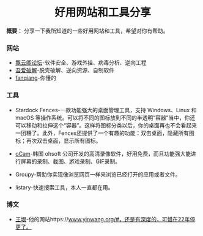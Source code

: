 <h1 align="center" id="好用网站和工具分享">好用网站和工具分享</h1>

**概要：** 分享一下我所知道的一些好用网站和工具，希望对你有帮助。



###  网站

- [飘云阁论坛](https://www.chinapyg.com/)-软件安全、游戏外挂、病毒分析、逆向工程
- [吾爱破解](https://www.52pojie.cn/)-脱壳破解、逆向资源、自制软件
- [fanqiang](https://github.com/bannedbook/fanqiang)-你懂的


###  工具

- Stardock Fences-一款功能强大的桌面管理工具，支持 Windows、Linux 和 macOS 等操作系统。可以将不同的图标放到不同的半透明“容器”当中，你还可以移动和拉伸这个“容器”。这样将图标分类以后，你的桌面再也不会看起来一团糟了。此外，Fences还提供了一个有趣的功能：双击桌面，隐藏所有图标；再次双击桌面，显示所有图标。

- [oCam](https://download.cnet.com/oCam/3000-13633_4-75758209.html)-韩国 ohsoft 公司开发的高清录像软件，好用免费，而且功能强大能进行屏幕的录制、截图、游戏录制、GIF录制。

- Groupy-帮助你实现像浏览网页一样来浏览已经打开的应用或者文件。
- listary-快速搜索工具，本人一直都在用。

### 博文
- [王垠](https://web.archive.org/web/20171216175637/http://www.yinwang.org/)-他的网站https://www.yinwang.org/#，还是有深度的，可惜在22年停更了。